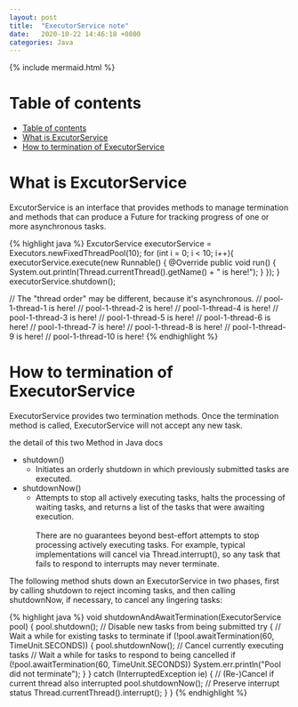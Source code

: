 ```yaml
---
layout: post
title:  "ExecutorService note"
date:   2020-10-22 14:46:18 +0800
categories: Java
---
```


{% include mermaid.html %}

# Table of contents
- [Table of contents](#table-of-contents)
- [What is ExcutorService](#what-is-excutorservice)
- [How to termination of ExecutorService](#how-to-termination-of-executorservice)

# What is ExcutorService

ExcutorService is an interface that provides methods to manage termination and methods that can produce a Future for tracking progress of one or more asynchronous tasks.

{% highlight java %}
ExcutorService executorService = Executors.newFixedThreadPool(10);
for (int i = 0; i < 10; i++){
	executorService.execute(new Runnable() {
		@Override
		public void run() {
			System.out.println(Thread.currentThread().getName() + " is here!");
		}
	});
}
executorService.shutdown();

// The "thread order" may be different, because it's asynchronous.
// pool-1-thread-1 is here!
// pool-1-thread-2 is here!
// pool-1-thread-4 is here!
// pool-1-thread-3 is here!
// pool-1-thread-5 is here!
// pool-1-thread-6 is here!
// pool-1-thread-7 is here!
// pool-1-thread-8 is here!
// pool-1-thread-9 is here!
// pool-1-thread-10 is here!
{% endhighlight %}

# How to termination of ExecutorService

ExecutorService provides two termination methods. Once the termination method is called, ExecutorService will not accept any new task.

the detail of this two Method in Java docs

* shutdown()
  * Initiates an orderly shutdown in which previously submitted tasks are executed.
* shutdownNow()
  * Attempts to stop all actively executing tasks, halts the processing of waiting tasks, and returns a list of the tasks that were awaiting execution. <br><br> There are no guarantees beyond best-effort attempts to stop processing actively executing tasks. For example, typical implementations will cancel via Thread.interrupt(), so any task that fails to respond to interrupts may never terminate.

The following method shuts down an ExecutorService in two phases, first by calling shutdown to reject incoming tasks, and then calling shutdownNow, if necessary, to cancel any lingering tasks:

{% highlight java %}
 void shutdownAndAwaitTermination(ExecutorService pool) {
   pool.shutdown(); // Disable new tasks from being submitted
   try {
     // Wait a while for existing tasks to terminate
     if (!pool.awaitTermination(60, TimeUnit.SECONDS)) {
       pool.shutdownNow(); // Cancel currently executing tasks
       // Wait a while for tasks to respond to being cancelled
       if (!pool.awaitTermination(60, TimeUnit.SECONDS))
           System.err.println("Pool did not terminate");
     }
   } catch (InterruptedException ie) {
     // (Re-)Cancel if current thread also interrupted
     pool.shutdownNow();
     // Preserve interrupt status
     Thread.currentThread().interrupt();
   }
 }
{% endhighlight %}

